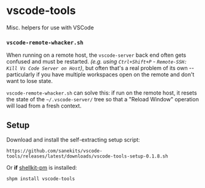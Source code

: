 # vscode-tools

Misc. helpers for use with VSCode

### `vscode-remote-whacker.sh`
When running on a remote host, the `vscode-server` back end often gets confused and must
be restarted. *(e.g. using `Ctrl+Shift+P` - `Remote-SSH: Kill Vs Code Server on Host`)*,
but often that's a real problem of its own -- particularly if you have multiple workspaces
open on the remote and don't want to lose state.

`vscode-remote-whacker.sh` can solve this: if run on the remote host, it resets the state
of the `~/.vscode-server/` tree so that a "Reload Window" operation will load from a
fresh context.

## Setup

Download and install the self-extracting setup script:

    https://github.com/sanekits/vscode-tools/releases/latest/downloads/vscode-tools-setup-0.1.8.sh

Or **if** [shellkit-pm](https://github.com/sanekits/shellkit-pm) is installed:

    shpm install vscode-tools

##
